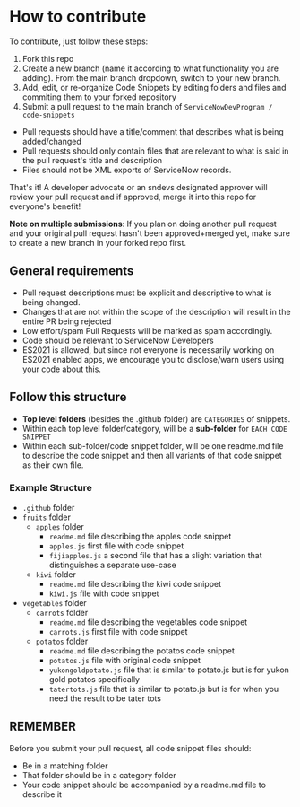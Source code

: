 # How to contribute

To contribute, just follow these steps:

1. Fork this repo
2. Create a new branch (name it according to what functionality you are adding). From the main branch dropdown, switch to your new branch. 
3. Add, edit, or re-organize Code Snippets by editing folders and files and commiting them to your forked repository
4. Submit a pull request to the main branch of `ServiceNowDevProgram / code-snippets`
  - Pull requests should have a title/comment that describes what is being added/changed
  - Pull requests should only contain files that are relevant to what is said in the pull request's title and description
  - Files should not be XML exports of ServiceNow records.

That's it! A developer advocate or an sndevs designated approver will review your pull request and if approved, merge it into this repo for everyone's benefit!

**Note on multiple submissions**: If you plan on doing another pull request and your original pull request hasn't been approved+merged yet, make sure to create a new branch in your forked repo first.

## General requirements

- Pull request descriptions must be explicit and descriptive to what is being changed.
- Changes that are not within the scope of the description will result in the entire PR being rejected
- Low effort/spam Pull Requests will be marked as spam accordingly.
- Code should be relevant to ServiceNow Developers
- ES2021 is allowed, but since not everyone is necessarily working on ES2021 enabled apps, we encourage you to disclose/warn users using your code about this.

## Follow this structure

- **Top level folders** (besides the .github folder) are `CATEGORIES` of snippets.
- Within each top level folder/category, will be a **sub-folder** for `EACH CODE SNIPPET`
- Within each sub-folder/code snippet folder, will be one readme.md file to describe the code snippet and then all variants of that code snippet as their own file.

### Example Structure

- `.github` folder
- `fruits` folder
  - `apples` folder
    - `readme.md` file describing the apples code snippet
    - `apples.js` first file with code snippet
    - `fijiapples.js` a second file that has a slight variation that distinguishes a separate use-case
  - `kiwi` folder
    - `readme.md` file describing the kiwi code snippet
    - `kiwi.js` file with code snippet
- `vegetables` folder
  - `carrots` folder
    - `readme.md` file describing the vegetables code snippet
    - `carrots.js` first file with code snippet
  - `potatos` folder
    - `readme.md` file describing the potatos code snippet
    - `potatos.js` file with original code snippet
    - `yukongoldpotato.js` file that is similar to potato.js but is for yukon gold potatos specifically
    - `tatertots.js` file that is similar to potato.js but is for when you need the result to be tater tots

## REMEMBER

Before you submit your pull request, all code snippet files should:

- Be in a matching folder
- That folder should be in a category folder
- Your code snippet should be accompanied by a readme.md file to describe it
